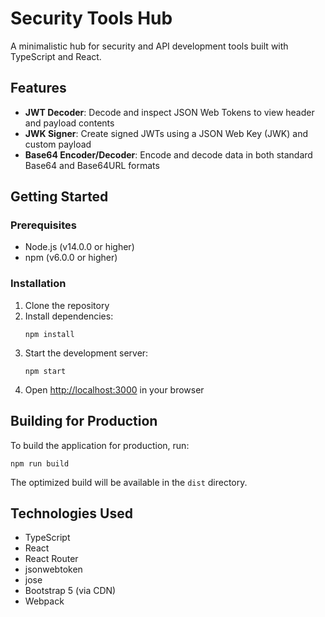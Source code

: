 # Security Tools Hub

A minimalistic hub for security and API development tools built with TypeScript and React.

## Features

- **JWT Decoder**: Decode and inspect JSON Web Tokens to view header and payload contents
- **JWK Signer**: Create signed JWTs using a JSON Web Key (JWK) and custom payload
- **Base64 Encoder/Decoder**: Encode and decode data in both standard Base64 and Base64URL formats

## Getting Started

### Prerequisites

- Node.js (v14.0.0 or higher)
- npm (v6.0.0 or higher)

### Installation

1. Clone the repository
2. Install dependencies:
   ```
   npm install
   ```
3. Start the development server:
   ```
   npm start
   ```
4. Open [http://localhost:3000](http://localhost:3000) in your browser

## Building for Production

To build the application for production, run:

```
npm run build
```

The optimized build will be available in the `dist` directory.

## Technologies Used

- TypeScript
- React
- React Router
- jsonwebtoken
- jose
- Bootstrap 5 (via CDN)
- Webpack